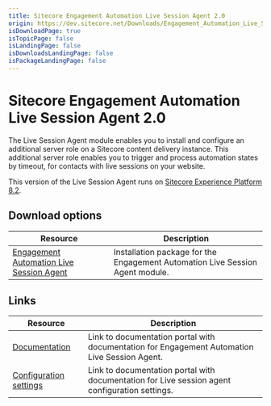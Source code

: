 ```yaml
---
title: Sitecore Engagement Automation Live Session Agent 2.0
origin: https://dev.sitecore.net/Downloads/Engagement_Automation_Live_Session_Agent/20/Sitecore_Engagement_Automation_Live_Session_Agent_20.aspx
isDownloadPage: true
isTopicPage: false
isLandingPage: false
isDownloadsLandingPage: false
isPackageLandingPage: false
---
```


# Sitecore Engagement Automation Live Session Agent 2.0

The Live Session Agent module enables you to install and configure an additional server role on a Sitecore content delivery instance. This additional server role enables you to trigger and process automation states by timeout, for contacts with live sessions on your website.

This version of the Live Session Agent runs on [Sitecore Experience Platform 8.2](/downloads/Sitecore_Experience_Platform/82).[](/downloads/Sitecore_Experience_Platform/Sitecore_81)

## Download options

 | Resource | Description |
 | --- | --- |
 | [Engagement Automation Live Session Agent](https://scdp.blob.core.windows.net/downloads/Engagement%20Automation%20Live%20Session%20Agent/20/Sitecore%20Engagement%20Automation%20Live%20Session%20Agent%2020/Secure/Sitecore%20Engagement%20Automation%20Live%20Session%20Agent%202.0.0%20rev.%20160923.zip) | Installation package for the Engagement Automation Live Session Agent module. |

## Links

 | Resource | Description |
 | --- | --- |
 | [Documentation](https://doc.sitecore.net:443/en/Products/Sitecore_Experience_Platform/82/Setting_up_and_maintaining/xDB/Server_considerations/Live_session_agent) | Link to documentation portal with documentation for Engagement Automation Live Session Agent. |
 | [Configuration settings](https://doc.sitecore.net:443/en/Products/Sitecore_Experience_Platform/82/Setting_up_and_maintaining/xDB/Configuring_servers/Live_session_agent_configuration_settings) | Link to documentation portal with documentation for Live session agent configuration settings.  <br /> |